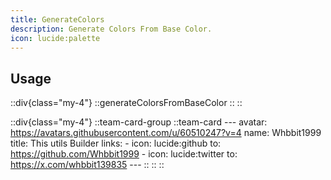 ```yaml
---
title: GenerateColors
description: Generate Colors From Base Color.
icon: lucide:palette
---
```


## Usage

::div{class="my-4"}
  ::generateColorsFromBaseColor
  ::
::

::div{class="my-4"}
  ::team-card-group
    ::team-card
    ---
    avatar: https://avatars.githubusercontent.com/u/60510247?v=4
    name: Whbbit1999
    title: This utils Builder
    links:
      - icon: lucide:github
        to: https://github.com/Whbbit1999
      - icon: lucide:twitter
        to: https://x.com/whbbit139835
    ---
    ::
  ::
::
